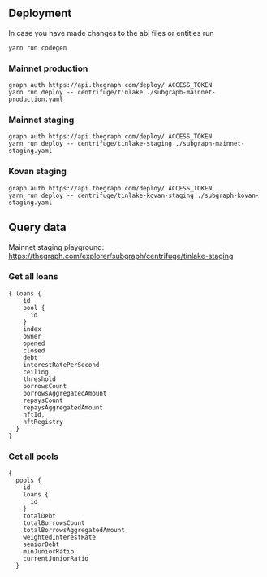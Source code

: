 ## Deployment

In case you have made changes to the abi files or entities run

```
yarn run codegen
```

### Mainnet production

```
graph auth https://api.thegraph.com/deploy/ ACCESS_TOKEN
yarn run deploy -- centrifuge/tinlake ./subgraph-mainnet-production.yaml
```

### Mainnet staging

```
graph auth https://api.thegraph.com/deploy/ ACCESS_TOKEN
yarn run deploy -- centrifuge/tinlake-staging ./subgraph-mainnet-staging.yaml
```

### Kovan staging

```
graph auth https://api.thegraph.com/deploy/ ACCESS_TOKEN
yarn run deploy -- centrifuge/tinlake-kovan-staging ./subgraph-kovan-staging.yaml
```

## Query data

Mainnet staging playground: https://thegraph.com/explorer/subgraph/centrifuge/tinlake-staging

### Get all loans

```
{ loans {
    id
    pool {
      id
    }
    index
    owner
    opened
    closed
    debt
    interestRatePerSecond
    ceiling
    threshold
    borrowsCount
    borrowsAggregatedAmount
    repaysCount
    repaysAggregatedAmount
    nftId,
    nftRegistry
  }
}
```

### Get all pools

```
{
  pools {
    id
    loans {
      id
    }
    totalDebt
    totalBorrowsCount
    totalBorrowsAggregatedAmount
    weightedInterestRate
    seniorDebt
    minJuniorRatio
    currentJuniorRatio
  }
```
